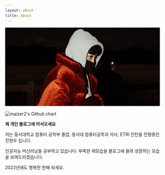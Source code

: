 ```yaml
---
layout: about
title: About
---
```



![](https://raw.githubusercontent.com/maizer2/gitblog_img/master/img/About/1639926707659.jpg)

<img src="http://ghchart.rshah.org/8a2be2/maizer2" alt="maizer2's Github chart" />

<b align = center>제 개인 블로그에 어서오세요</b>

저는 동서대학교 컴퓨터 공학부 졸업, 동서대 컴퓨터공학과 석사, ETRI 인턴을 진행중인 진현우 입니다.

인공지능 머신러닝을 공부하고 있습니다. 부족한 제모습을 블로그에 올려 성장하는 모습을 보여드리겠습니다.

2022년에도 행복한 한해 되세요.
